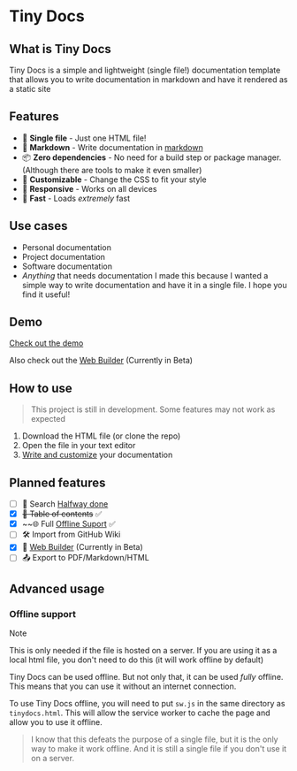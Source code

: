 
# Tiny Docs

## What is Tiny Docs
Tiny Docs is a simple and lightweight (single file!) documentation template that allows you to write documentation in markdown and have it rendered as a static site

## Features

- 📄 **Single file** - Just one HTML file!
- 📝 **Markdown** - Write documentation in [markdown](?page=snarkdown)
- 📦 **Zero dependencies** - No need for a build step or package manager. (Although there are tools to make it even smaller)
- 🎨 **Customizable** - Change the CSS to fit your style
- 📱 **Responsive** - Works on all devices
- 🚀 **Fast** - Loads _extremely_ fast

## Use cases

- Personal documentation
- Project documentation
- Software documentation
- _Anything_ that needs documentation
I made this because I wanted a simple way to write documentation and have it in a single file. I hope you find it useful!

## Demo

[Check out the demo](https://raw.githack.com/JMcrafter26/tiny-docs/main/tinydocs.html)

Also check out the [Web Builder](https://raw.githack.com/JMcrafter26/tiny-docs/main/builder/builder.html) (Currently in Beta)

## How to use

> This project is still in development. Some features may not work as expected
1. Download the HTML file (or clone the repo)
1. Open the file in your text editor
1. [Write and customize](https://raw.githack.com/JMcrafter26/tiny-docs/main/builder/builder.html) your documentation

## Planned features

- [ ] 🔎 Search [Halfway done](https://raw.githack.com/JMcrafter26/tiny-docs/main/test/search.html)
- [x] ~~📖 Table of contents~~ ✅
- [x] ~~🌐 Full [Offline Suport](#offline-support) ✅
- [ ] 🛠️ Import from GitHub Wiki
- [x] 📝 [Web Builder](https://raw.githack.com/JMcrafter26/tiny-docs/main/builder/builder.html) (Currently in Beta)
- [ ] 📤 Export to PDF/Markdown/HTML

## Advanced usage

### Offline support

> [!NOTE]
> This is only needed if the file is hosted on a server. If you are using it as a local html file, you don't need to do this (it will work offline by default)

Tiny Docs can be used offline. But not only that, it can be used _fully_ offline. This means that you can use it without an internet connection.

To use Tiny Docs offline, you will need to put `sw.js` in the same directory as `tinydocs.html`. This will allow the service worker to cache the page and allow you to use it offline.

> I know that this defeats the purpose of a single file, but it is the only way to make it work offline. And it is still a single file if you don't use it on a server.
        